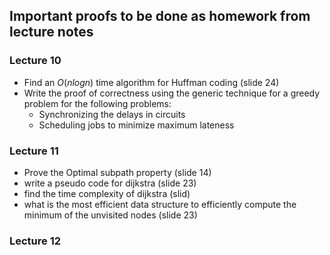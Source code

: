 ## Important proofs to be done as homework from lecture notes

### Lecture 10
- Find an $O(nlogn)$ time algorithm for Huffman coding (slide 24)
- Write the proof of correctness using the generic technique for a greedy problem for the following problems:
    - Synchronizing the delays in circuits
    - Scheduling jobs to minimize maximum lateness 

### Lecture 11
- Prove the Optimal subpath property (slide 14)
- write a pseudo code for dijkstra (slide 23)
- find the time complexity of dijkstra (slid)
- what is the most efficient data structure to efficiently compute the minimum of the unvisited nodes (slide 23)

### Lecture 12
